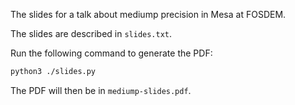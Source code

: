 The slides for a talk about mediump precision in Mesa at FOSDEM.

The slides are described in `slides.txt`.

Run the following command to generate the PDF:

```bash
python3 ./slides.py
```

The PDF will then be in `mediump-slides.pdf`.
